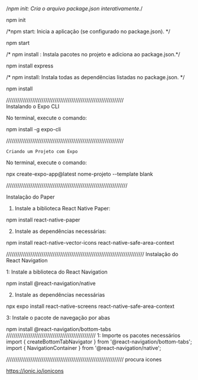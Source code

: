 /*npm init: Cria o arquivo package.json
interativamente.*/

npm init

/*npm start: Inicia a aplicação (se configurado no
package.json). */

npm start

/* npm install : Instala pacotes no projeto e
adiciona ao package.json.*/

npm install express

/* npm install: Instala todas as dependências
listadas no package.json. */

npm install

 ///////////////////////////////////////////////////////////////     
      Instalando o Expo CLI

  No terminal, execute o comando:

npm install -g expo-cli

///////////////////////////////////////////////////////////////

    Criando um Projeto com Expo

 No terminal, execute o comando:

npx create-expo-app@latest nome-projeto --template blank

/////////////////////////////////////////////////////////////////

Instalação do Paper

1. Instale a biblioteca React Native Paper:

npm install react-native-paper

2. Instale as dependências necessárias:

npm install react-native-vector-icons react-native-safe-area-context

//////////////////////////////////////////////////////////////////////////
Instalação do React Navigation

1: Instale a biblioteca do React Navigation

npm install @react-navigation/native

2. Instale as dependências necessárias

npx expo install react-native-screens react-native-safe-area-context

3: Instale o pacote de navegação por abas

npm install @react-navigation/bottom-tabs
////////////////////////////////////////////////
1: Importe os pacotes necessários
import { createBottomTabNavigator } from '@react-navigation/bottom-tabs';
import { NavigationContainer } from '@react-navigation/native';



///////////////////////////////////////////////////////////////
procura icones 

https://ionic.io/ionicons
